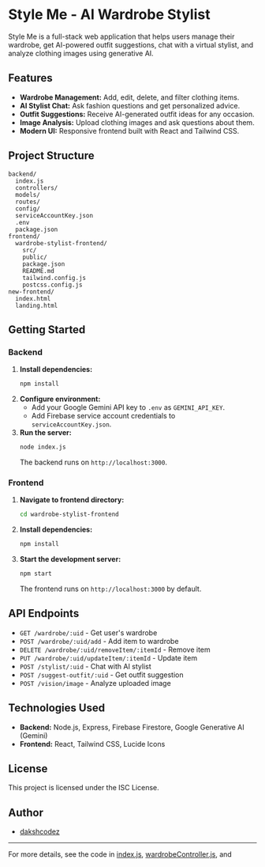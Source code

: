 # Style Me - AI Wardrobe Stylist

Style Me is a full-stack web application that helps users manage their wardrobe, get AI-powered outfit suggestions, chat with a virtual stylist, and analyze clothing images using generative AI.

## Features

- **Wardrobe Management:** Add, edit, delete, and filter clothing items.
- **AI Stylist Chat:** Ask fashion questions and get personalized advice.
- **Outfit Suggestions:** Receive AI-generated outfit ideas for any occasion.
- **Image Analysis:** Upload clothing images and ask questions about them.
- **Modern UI:** Responsive frontend built with React and Tailwind CSS.

## Project Structure

```
backend/
  index.js
  controllers/
  models/
  routes/
  config/
  serviceAccountKey.json
  .env
  package.json
frontend/
  wardrobe-stylist-frontend/
    src/
    public/
    package.json
    README.md
    tailwind.config.js
    postcss.config.js
new-frontend/
  index.html
  landing.html
```

## Getting Started

### Backend

1. **Install dependencies:**
   ```sh
   npm install
   ```
2. **Configure environment:**
   - Add your Google Gemini API key to `.env` as `GEMINI_API_KEY`.
   - Add Firebase service account credentials to `serviceAccountKey.json`.
3. **Run the server:**
   ```sh
   node index.js
   ```
   The backend runs on `http://localhost:3000`.

### Frontend

1. **Navigate to frontend directory:**
   ```sh
   cd wardrobe-stylist-frontend
   ```
2. **Install dependencies:**
   ```sh
   npm install
   ```
3. **Start the development server:**
   ```sh
   npm start
   ```
   The frontend runs on `http://localhost:3000` by default.

## API Endpoints

- `GET /wardrobe/:uid` - Get user's wardrobe
- `POST /wardrobe/:uid/add` - Add item to wardrobe
- `DELETE /wardrobe/:uid/removeItem/:itemId` - Remove item
- `PUT /wardrobe/:uid/updateItem/:itemId` - Update item
- `POST /stylist/:uid` - Chat with AI stylist
- `POST /suggest-outfit/:uid` - Get outfit suggestion
- `POST /vision/image` - Analyze uploaded image

## Technologies Used

- **Backend:** Node.js, Express, Firebase Firestore, Google Generative AI (Gemini)
- **Frontend:** React, Tailwind CSS, Lucide Icons

## License

This project is licensed under the ISC License.

## Author

- [dakshcodez](https://github.com/dakshcodez)

---

For more details, see the code in [index.js](index.js), [wardrobeController.js](controllers/wardrobeController.js), and

